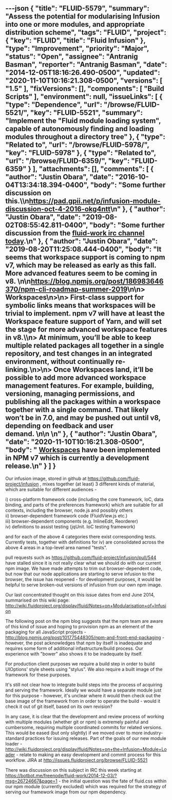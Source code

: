 ---json
{
  "title": "FLUID-5579",
  "summary": "Assess the potential for modularising Infusion into one or more modules, and appropriate distribution scheme",
  "tags": "FLUID",
  "project": {
    "key": "FLUID",
    "title": "Fluid Infusion"
  },
  "type": "Improvement",
  "priority": "Major",
  "status": "Open",
  "assignee": "Antranig Basman",
  "reporter": "Antranig Basman",
  "date": "2014-12-05T18:16:26.490-0500",
  "updated": "2020-11-10T10:16:21.308-0500",
  "versions": [
    "1.5"
  ],
  "fixVersions": [],
  "components": [
    "Build Scripts"
  ],
  "environment": null,
  "issueLinks": [
    {
      "type": "Dependence",
      "url": "/browse/FLUID-5521/",
      "key": "FLUID-5521",
      "summary": "Implement the \"Fluid module loading system\", capable of autonomously finding and loading modules throughout a directory tree"
    },
    {
      "type": "Related to",
      "url": "/browse/FLUID-5978/",
      "key": "FLUID-5978"
    },
    {
      "type": "Related to",
      "url": "/browse/FLUID-6359/",
      "key": "FLUID-6359"
    }
  ],
  "attachments": [],
  "comments": [
    {
      "author": "Justin Obara",
      "date": "2016-10-04T13:34:18.394-0400",
      "body": "Some further discussion on this.\\\n<https://pad.gpii.net/p/infusion-module-discussion-oct-4-2016-okg4ntt>\n"
    },
    {
      "author": "Justin Obara",
      "date": "2019-08-02T08:55:42.811-0400",
      "body": "Some further discussion from the [fluid-work irc channel today](http://irc-logs.fluidproject.org/%23fluid-work/%23fluid-work.2019-08-02.log).\n"
    },
    {
      "author": "Justin Obara",
      "date": "2019-08-20T11:25:08.444-0400",
      "body": "It seems that workspace support is coming to npm v7, which may be released as early as this fall. More advanced features seem to be coming in v8. \n\n<https://blog.npmjs.org/post/186983646370/npm-cli-roadmap-summer-2019>\n\n> Workspaces\n>\n> First-class support for symbolic links means that workspaces will be trivial to implement. npm v7 will have at least the Workspace feature support of Yarn, and will set the stage for more advanced workspace features in v8.\\\n> At minimum, you’ll be able to keep multiple related packages all together in a single repository, and test changes in an integrated environment, without continually re-linking.\n>\n> Once Workspaces land, it’ll be possible to add more advanced workspace management features. For example, building, versioning, managing permissions, and publishing all the packages within a workspace together with a single command. That likely won’t be in 7.0, and may be pushed out until v8, depending on feedback and user demand. \n\n \n"
    },
    {
      "author": "Justin Obara",
      "date": "2020-11-10T10:16:21.308-0500",
      "body": " [Workspaces](https://docs.npmjs.com/cli/v7/using-npm/workspaces) have been implemented in NPM v7 which is currently a development release.\n"
    }
  ]
}
---
Our infusion image, stored in github at <https://github.com/fluid-project/infusion> , mixes together (at least) 3 different kinds of material, which are suitable for different audiences -&#x20;

i) cross-platform framework code (including the core framework, IoC, data binding, and parts of the preferences framework) which are suitable for all contexts, including the browser, node.js and possibly others\
ii) browser-dependent framework code (FluidView\.js etc.)\
iii) browser-dependent components (e.g. InlineEdit, Reorderer)\
iv) definitions to assist testing (jqUnit. IoC testing framework)

and for each of the above 4 categories there exist corresponding tests. Currently tests, together with definitions for iv) are consolidated across the above 4 areas in a top-level area named "tests".

pull requests such as <https://github.com/fluid-project/infusion/pull/544> have stalled since it is not really clear what we should do with our current npm image. We have made attempts to trim out browser-dependent code, but now that our node applications are starting to serve infusion to the browser, the issue has reopened - for development purposes, it would be helpful to serve broken-out versions of infusion from our own npm image.

Our last concentrated thought on this issue dates from end June 2014, summarised on this wiki page:  <http://wiki.fluidproject.org/display/fluid/Notes+on+Modularisation+of+Infusion>

The following post on the npm blog suggests that the npm team are aware of this kind of issue and hoping to provision npm as an element of the packaging for all JavaScript projects - <http://blog.npmjs.org/post/101775448305/npm-and-front-end-packaging> - however, the post acknowledges that npm by itself is inadequate and requires some form of additional infastructure/build process. Our experience with "bower" also shows it to be inadequate by itself.

For production client purposes we require a build step in order to build UIOptions' style sheets using "stylus". We also require a built image of the framework for these purposes.

It's still not clear how to integrate build steps into the process of acquiring and serving the framework. Ideally we would have a separate module just for this purpose - however, it's unclear where it would then check out the base image of the framework from in order to operate the build - would it check it out of git itself, based on its own revision?

In any case, it is clear that the development and review process of working with multiple modules (whether git or npm) is extremely painful and cumbersome, requiring multiple coordinated commits for related versions. This would be eased (but only slightly) if we moved over to more industry-standard practices for issuing releases. Part of the goals of our new module loader - <http://wiki.fluidproject.org/display/fluid/Notes+on+the+Infusion+Module+Loader> - relate to making an easy development and commit process for this workflow. JIRA at <http://issues.fluidproject.org/browse/FLUID-5521>

There was discussion on this subject in IRC this week starting at <https://botbot.me/freenode/fluid-work/2014-12-03/?msg=26724667&page=1> - the initial question was the fate of fluid.css within our npm module (currently excluded) which was required for the strategy of serving our framework image from our npm dependency.

        